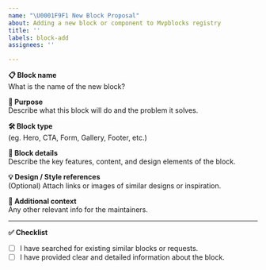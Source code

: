 ```yaml
---
name: "\U0001F9F1 New Block Proposal"
about: Adding a new block or component to Mvpblocks registry
title: ''
labels: block-add
assignees: ''

---
```


**📋 Block name**  
What is the name of the new block?

**🎯 Purpose**  
Describe what this block will do and the problem it solves.

**🛠 Block type**  
(eg. Hero, CTA, Form, Gallery, Footer, etc.)

**📝 Block details**  
Describe the key features, content, and design elements of the block.

**💡 Design / Style references**  
(Optional) Attach links or images of similar designs or inspiration.

**📝 Additional context**  
Any other relevant info for the maintainers.

---

**✅ Checklist**  
- [ ] I have searched for existing similar blocks or requests.  
- [ ] I have provided clear and detailed information about the block.

